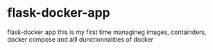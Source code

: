 # flask-docker-app
flask-docker app
  this is my first time managineg images, containders, docker compose and alll dunctionnalities of docker 
